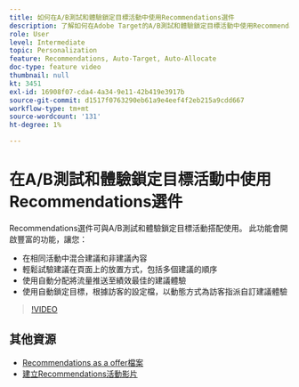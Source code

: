 ```yaml
---
title: 如何在A/B測試和體驗鎖定目標活動中使用Recommendations選件
description: 了解如何在Adobe Target的A/B測試和體驗鎖定目標活動中使用Recommendations選件。
role: User
level: Intermediate
topic: Personalization
feature: Recommendations, Auto-Target, Auto-Allocate
doc-type: feature video
thumbnail: null
kt: 3451
exl-id: 16908f07-cda4-4a34-9e11-42b419e3917b
source-git-commit: d1517f0763290eb61a9e4eef4f2eb215a9cdd667
workflow-type: tm+mt
source-wordcount: '131'
ht-degree: 1%

---
```


# 在A/B測試和體驗鎖定目標活動中使用Recommendations選件

Recommendations選件可與A/B測試和體驗鎖定目標活動搭配使用。 此功能會開啟豐富的功能，讓您：

* 在相同活動中混合建議和非建議內容
* 輕鬆試驗建議在頁面上的放置方式，包括多個建議的順序
* 使用自動分配將流量推送至績效最佳的建議體驗
* 使用自動鎖定目標，根據訪客的設定檔，以動態方式為訪客指派自訂建議體驗

>[!VIDEO](https://video.tv.adobe.com/v/28878?quality=12)

## 其他資源

* [Recommendations as a offer檔案](https://experienceleague.adobe.com/docs/target/using/recommendations/recommendations-as-an-offer.html?lang=en)
* [建立Recommendations活動影片](create-a-recommendations-activity.md)
